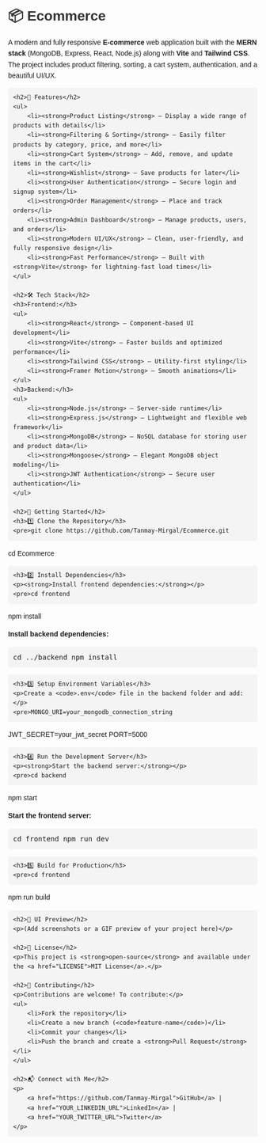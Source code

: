 <!DOCTYPE html>
<html lang="en">
<head>
    <meta charset="UTF-8">
    <meta name="viewport" content="width=device-width, initial-scale=1.0">
    <title>Ecommerce - README</title>
    <style>
        body { font-family: Arial, sans-serif; line-height: 1.6; margin: 40px; }
        h1, h2, h3 { color: #333; }
        pre { background: #f4f4f4; padding: 10px; border-radius: 5px; overflow-x: auto; }
        ul { list-style-type: square; }
        a { color: #007bff; text-decoration: none; }
    </style>
</head>
<body>
    <h1>📦 Ecommerce</h1>
    <p>A modern and fully responsive <strong>E-commerce</strong> web application built with the <strong>MERN stack</strong> (MongoDB, Express, React, Node.js) along with <strong>Vite</strong> and <strong>Tailwind CSS</strong>. The project includes product filtering, sorting, a cart system, authentication, and a beautiful UI/UX.</p>
    
    <h2>🚀 Features</h2>
    <ul>
        <li><strong>Product Listing</strong> – Display a wide range of products with details</li>
        <li><strong>Filtering & Sorting</strong> – Easily filter products by category, price, and more</li>
        <li><strong>Cart System</strong> – Add, remove, and update items in the cart</li>
        <li><strong>Wishlist</strong> – Save products for later</li>
        <li><strong>User Authentication</strong> – Secure login and signup system</li>
        <li><strong>Order Management</strong> – Place and track orders</li>
        <li><strong>Admin Dashboard</strong> – Manage products, users, and orders</li>
        <li><strong>Modern UI/UX</strong> – Clean, user-friendly, and fully responsive design</li>
        <li><strong>Fast Performance</strong> – Built with <strong>Vite</strong> for lightning-fast load times</li>
    </ul>

    <h2>🛠️ Tech Stack</h2>
    <h3>Frontend:</h3>
    <ul>
        <li><strong>React</strong> – Component-based UI development</li>
        <li><strong>Vite</strong> – Faster builds and optimized performance</li>
        <li><strong>Tailwind CSS</strong> – Utility-first styling</li>
        <li><strong>Framer Motion</strong> – Smooth animations</li>
    </ul>
    <h3>Backend:</h3>
    <ul>
        <li><strong>Node.js</strong> – Server-side runtime</li>
        <li><strong>Express.js</strong> – Lightweight and flexible web framework</li>
        <li><strong>MongoDB</strong> – NoSQL database for storing user and product data</li>
        <li><strong>Mongoose</strong> – Elegant MongoDB object modeling</li>
        <li><strong>JWT Authentication</strong> – Secure user authentication</li>
    </ul>

    <h2>📌 Getting Started</h2>
    <h3>1️⃣ Clone the Repository</h3>
    <pre>git clone https://github.com/Tanmay-Mirgal/Ecommerce.git
cd Ecommerce</pre>

    <h3>2️⃣ Install Dependencies</h3>
    <p><strong>Install frontend dependencies:</strong></p>
    <pre>cd frontend
npm install</pre>
    <p><strong>Install backend dependencies:</strong></p>
    <pre>cd ../backend
npm install</pre>

    <h3>3️⃣ Setup Environment Variables</h3>
    <p>Create a <code>.env</code> file in the backend folder and add:</p>
    <pre>MONGO_URI=your_mongodb_connection_string
JWT_SECRET=your_jwt_secret
PORT=5000</pre>

    <h3>4️⃣ Run the Development Server</h3>
    <p><strong>Start the backend server:</strong></p>
    <pre>cd backend
npm start</pre>
    <p><strong>Start the frontend server:</strong></p>
    <pre>cd frontend
npm run dev</pre>

    <h3>5️⃣ Build for Production</h3>
    <pre>cd frontend
npm run build</pre>

    <h2>🎨 UI Preview</h2>
    <p>(Add screenshots or a GIF preview of your project here)</p>

    <h2>📜 License</h2>
    <p>This project is <strong>open-source</strong> and available under the <a href="LICENSE">MIT License</a>.</p>

    <h2>🤝 Contributing</h2>
    <p>Contributions are welcome! To contribute:</p>
    <ul>
        <li>Fork the repository</li>
        <li>Create a new branch (<code>feature-name</code>)</li>
        <li>Commit your changes</li>
        <li>Push the branch and create a <strong>Pull Request</strong></li>
    </ul>

    <h2>📬 Connect with Me</h2>
    <p>
        <a href="https://github.com/Tanmay-Mirgal">GitHub</a> | 
        <a href="YOUR_LINKEDIN_URL">LinkedIn</a> | 
        <a href="YOUR_TWITTER_URL">Twitter</a>
    </p>
</body>
</html>

